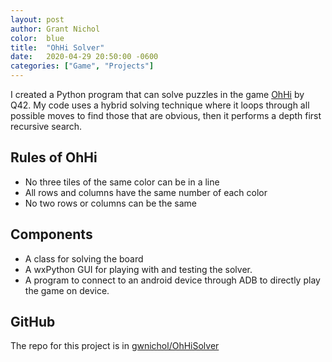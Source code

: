 ```yaml
---
layout: post
author: Grant Nichol
color:  blue
title:  "OhHi Solver"
date:   2020-04-29 20:50:00 -0600
categories: ["Game", "Projects"]
---
```


I created a Python program that can solve puzzles in the game [OhHi](https://play.google.com/store/apps/details?id=com.q42.ohhi) by Q42. My code uses a hybrid solving technique where it loops through all possible moves to find those that are obvious, then it performs a depth first recursive search.

## Rules of OhHi

 * No three tiles of the same color can be in a line
 * All rows and columns have the same number of each color
 * No two rows or columns can be the same

## Components

 * A class for solving the board
 * A wxPython GUI for playing with and testing the solver.
 * A program to connect to an android device through ADB to directly play the game on device.

## GitHub

The repo for this project is in [gwnichol/OhHiSolver](https://www.github.com/gwnichol/OhHiSolver)
